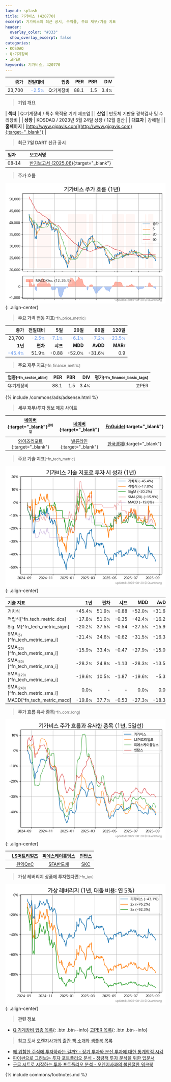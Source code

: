 ```yaml
---
layout: splash
title: 기가비스 (420770)
excerpt: 기가비스의 최근 공시, 수익률, 주요 재무/기술 지표
header:
  overlay_color: "#333"
  show_overlay_excerpt: false
categories:
- KOSDAQ
- Q:기계장비
- 고PER
keywords: 기가비스, 420770
---
```


| **종가** | **전일대비** | **업종** | **PER** | **PBR** | **DIV** |
| -------: | -----------: | -------: | ------: | ------: | ------: |
| 23,700 | <span style="color: cornflowerblue">-2.5<small>%</small></span> | Q:기계장비 | 88.1 | 1.5 | 3.4<small>%</small> |

<!-- more -->


> **기업 개요**<a id="company"></a>

| <span style="white-space:nowrap;">**섹터**</span> | Q:기계장비 / 특수 목적용 기계 제조업 |
| <span style="white-space:nowrap;">**산업**</span> | 반도체 기판용 광학검사 및 수리장비 |
| <span style="white-space:nowrap;">**상장**</span> | KOSDAQ / 2023년 5월 24일 상장 / 12월 결산 |
| <span style="white-space:nowrap;">**대표자**</span> | 강해철 |
| <span style="white-space:nowrap;">**홈페이지**</span> | [http://www.gigavis.com](http://www.gigavis.com){:target="_blank"} |


> **최근 7일 DART 신규 공시**<a id="dart"></a>

| **일자** |      | **보고서명** |
| :------- | :--- | :----------- |
| 08&#x2011;14 | | [반기보고서 (2025.06)](https://dart.fss.or.kr/dsaf001/main.do?rcpNo=20250814001945){:target="_blank"} |


> **주가 흐름**<a id="price"></a>

![420770](/stock/images/420770.png){: .align-center}


> **주요 가격 변동 지표**<small>[^fn_price_metric]</small>

| **종가** | **전일대비** | **5일** | **20일** | **60일** | **120일** |
| -------: | -----------: | ------: | -------: | -------: | --------: |
| 23,700 | <span style="color: cornflowerblue">-2.5<small>%</small></span> | <span style="color: cornflowerblue">-7.1<small>%</small></span> | <span style="color: cornflowerblue">-6.1<small>%</small></span> | <span style="color: cornflowerblue">-7.2<small>%</small></span> | <span style="color: cornflowerblue">-23.5<small>%</small></span> |
| **1년** | **편차** | **샤프** | **MDD** | **AvDD** | **MARr** |
| <span style="color: cornflowerblue">-45.4<small>%</small></span> | 51.9<small>%</small> | -0.88 | -52.0<small>%</small> | -31.6<small>%</small> | 0.9 |


> **주요 재무 지표**<small>[^fn_finance_metric]</small>

| **업종**<small>[^fn_sector_abbr]</small> | **PER** | **PBR** | **DIV** | **평가**<small>[^fn_finance_basic_tags]</small> |
| :--------------------------------------- | ------: | ------: | ------: | ----------------------------------------------: |
| Q:기계장비 | 88.1 | 1.5 | 3.4<small>%</small> | 고PER |



{% include /commons/ads/adsense.html %}

> **세부 재무/투자 정보 제공 사이트**

| [네이버](https://m.stock.naver.com/domestic/stock/420770/finance/summary){:target="_blank"}<sup><small>모바일</small></sup> | [네이버](https://finance.naver.com/item/coinfo.naver?code=420770){:target="_blank"} | [FnGuide](https://comp.fnguide.com/SVO2/ASP/SVD_Invest.asp?gicode=A420770&MenuYn=Y){:target="_blank"} |
| :---: | :---: | :---: |
| [와이즈리포트](https://comp.wisereport.co.kr/company/c1040001.aspx?cmp_cd=420770){:target="_blank"} | [밸류라인](https://www.valueline.co.kr/finance/summary/420770){:target="_blank"} | [한국경제](https://markets.hankyung.com/stock/420770/financial-summary){:target="_blank"} |


> **주요 기술 지표**<small>[^fn_tech_metric]</small>


![420770](/stock/images/420770_tech.png){: .align-center}

| **기술 지표** | **1년** | **편차** | **샤프** | **MDD** | **AvDD** |
| :------------ | ------: | -----------: | -------: | ------: | -------: |
| 거치식 | -45.4<small>%</small> | 51.9<small>%</small> | -0.88 | -52.0<small>%</small> | -31.6<small>%</small> |
| 적립식[^fn_tech_metric_dca] | -17.8<small>%</small> | 51.0<small>%</small> | -0.35 | -42.4<small>%</small> | -16.2<small>%</small> |
| Sig. M[^fn_tech_metric_sigm] | -20.2<small>%</small> | 37.5<small>%</small> | -0.54 | -27.5<small>%</small> | -15.9<small>%</small> |
| SMA<small><sub>(5)</sub></small>[^fn_tech_metric_sma_i] | -21.4<small>%</small> | 34.6<small>%</small> | -0.62 | -31.5<small>%</small> | -16.3<small>%</small> |
| SMA<small><sub>(20)</sub></small>[^fn_tech_metric_sma_i] | -15.9<small>%</small> | 33.4<small>%</small> | -0.47 | -27.9<small>%</small> | -15.0<small>%</small> |
| SMA<small><sub>(60)</sub></small>[^fn_tech_metric_sma_i] | -28.2<small>%</small> | 24.8<small>%</small> | -1.13 | -28.3<small>%</small> | -13.5<small>%</small> |
| SMA<small><sub>(120)</sub></small>[^fn_tech_metric_sma_i] | -19.6<small>%</small> | 10.5<small>%</small> | -1.87 | -19.6<small>%</small> | -5.3<small>%</small> |
| SMA<small><sub>(240)</sub></small>[^fn_tech_metric_sma_i] | 0.0<small>%</small> | - | - | 0.0<small>%</small> | 0.0<small>%</small> |
| MACD[^fn_tech_metric_macd] | -19.8<small>%</small> | 37.7<small>%</small> | -0.53 | -27.3<small>%</small> | -18.3<small>%</small> |


> **주가 흐름 유사 종목**<a id="corr"></a><small>[^fn_corr_long]</small>

![420770](/stock/images/420770_corr.png){: .align-center}

|       | [LS머트리얼즈](/417200/) | [피에스케이홀딩스](/031980/) | [인탑스](/049070/) |
| :---: | :------------------------------------: | :------------------------------------: | :------------------------------------: |
|       | [원익QnC](/074600/) | [SFA반도체](/036540/) | [SKC](/011790/) |


> **가상 레버리지 상품에 투자했다면**<a id="2x"></a><small>[^fn_lev]</small>

![420770](/stock/images/420770_2x.png){: .align-center}


> **관련 정보**

- [Q:기계장비 업종 목록](/stats/sector/kosdaq_업종_기계장비_종목/){: .btn .btn--info} [고PER 목록](/fn/fn_high_per/){: .btn .btn--info}

> **참고 도서** [오렌지사과의 출간 책 소개와 샘플북 목록](https://kongdori.tistory.com/691)

- [왜 위험한 주식에 투자하라는 걸까? - 장기 투자와 분산 투자에 대한 통계학적 시각](https://kongdori.tistory.com/421)
- [파이썬으로 그려보는 투자 포트폴리오 분석  - 정량적 투자 분석을 위한 입문서](https://kongdori.tistory.com/643)
- [구글 시트로 시작하는 투자 포트폴리오 분석 - 오렌지사과의 불친절한 워크북](https://kongdori.tistory.com/449)


{% include commons/footnotes.md %}